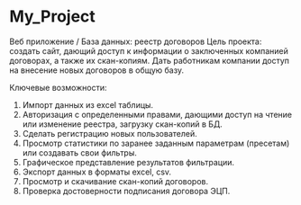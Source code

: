# My_Project

Веб приложение / База данных: реестр договоров
Цель проекта: создать сайт, дающий доступ к информации о заключенных компанией договорах, а также их скан-копиям. Дать работникам компании доступ на внесение новых договоров в общую базу.

Ключевые возможности:
1.	Импорт данных из excel таблицы.
2.	Авторизация с определенными правами, дающими доступ на чтение или изменение реестра, загрузку скан-копий в БД.
3.	Сделать регистрацию новых пользователей.
4.	Просмотр статистики по заранее заданным параметрам (пресетам) или создавать свои фильтры. 
5.	Графическое представление результатов фильтрации.
6.	Экспорт данных в форматы excel, csv.
7.	Просмотр и скачивание скан-копий договоров.
8.	Проверка достоверности подписания договора ЭЦП.
